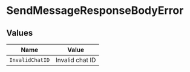 # SendMessageResponseBodyError


## Values

| Name            | Value           |
| --------------- | --------------- |
| `InvalidChatID` | Invalid chat ID |